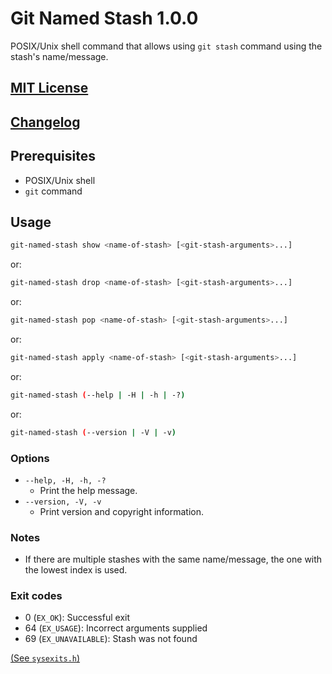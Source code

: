 Git Named Stash 1.0.0
=====================
[
  Encoding: UTF-8;
  Syntax: GitHub Flavored Markdown (GFM) <https://github.github.com/gfm/>;
]:#

POSIX/Unix shell command that allows using `git stash` command using the
stash's name/message.


[MIT License][]
---------------


[Changelog][]
-------------


Prerequisites
-------------

- POSIX/Unix shell
- `git` command


Usage
-----

```sh
git-named-stash show <name-of-stash> [<git-stash-arguments>...]
```
or:
```sh
git-named-stash drop <name-of-stash> [<git-stash-arguments>...]
```
or:
```sh
git-named-stash pop <name-of-stash> [<git-stash-arguments>...]
```
or:
```sh
git-named-stash apply <name-of-stash> [<git-stash-arguments>...]
```
or:
```sh
git-named-stash (--help | -H | -h | -?)
```
or:
```sh
git-named-stash (--version | -V | -v)
```

### Options

- `--help, -H, -h, -?`
  - Print the help message.
- `--version, -V, -v`
  - Print version and copyright information.

### Notes

- If there are multiple stashes with the same name/message, the one with the
  lowest index is used.

### Exit codes

- 0 (`EX_OK`): Successful exit
- 64 (`EX_USAGE`): Incorrect arguments supplied
- 69 (`EX_UNAVAILABLE`): Stash was not found

[(See `sysexits.h`)](https://www.freebsd.org/cgi/man.cgi?query=sysexits&sektion=3)


[Changelog]: ./CHANGELOG.md
[MIT License]: ./LICENSE.md
